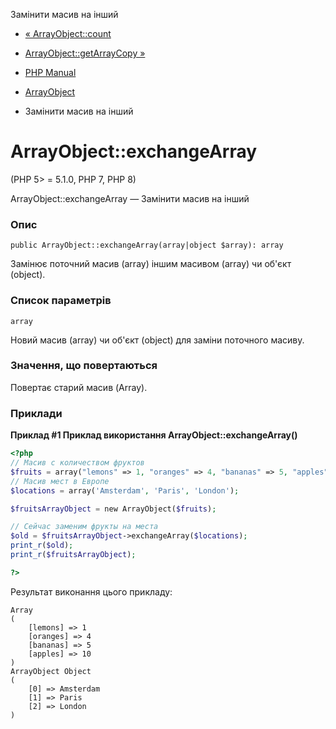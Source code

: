 Замінити масив на інший

-   [« ArrayObject::count](arrayobject.count.md)
    
-   [ArrayObject::getArrayCopy »](arrayobject.getarraycopy.md)
    
-   [PHP Manual](index.md)
    
-   [ArrayObject](class.arrayobject.md)
    
-   Замінити масив на інший
    

# ArrayObject::exchangeArray

(PHP 5> = 5.1.0, PHP 7, PHP 8)

ArrayObject::exchangeArray — Замінити масив на інший

### Опис

```methodsynopsis
public ArrayObject::exchangeArray(array|object $array): array
```

Замінює поточний масив (array) іншим масивом (array) чи об'єкт (object).

### Список параметрів

`array`

Новий масив (array) чи об'єкт (object) для заміни поточного масиву.

### Значення, що повертаються

Повертає старий масив (Array).

### Приклади

**Приклад #1 Приклад використання **ArrayObject::exchangeArray()****

```php
<?php
// Масив с количеством фруктов
$fruits = array("lemons" => 1, "oranges" => 4, "bananas" => 5, "apples" => 10);
// Масив мест в Европе
$locations = array('Amsterdam', 'Paris', 'London');

$fruitsArrayObject = new ArrayObject($fruits);

// Сейчас заменим фрукты на места
$old = $fruitsArrayObject->exchangeArray($locations);
print_r($old);
print_r($fruitsArrayObject);

?>
```

Результат виконання цього прикладу:

```
Array
(
    [lemons] => 1
    [oranges] => 4
    [bananas] => 5
    [apples] => 10
)
ArrayObject Object
(
    [0] => Amsterdam
    [1] => Paris
    [2] => London
)
```